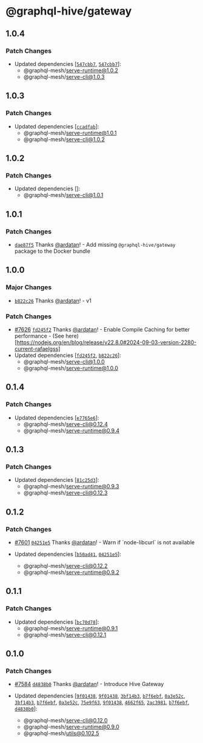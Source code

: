 # @graphql-hive/gateway

## 1.0.4

### Patch Changes

- Updated dependencies
  [[`547cbb7`](https://github.com/ardatan/graphql-mesh/commit/547cbb7afa17d1559d9b365facc51618df995367),
  [`547cbb7`](https://github.com/ardatan/graphql-mesh/commit/547cbb7afa17d1559d9b365facc51618df995367)]:
  - @graphql-mesh/serve-runtime@1.0.2
  - @graphql-mesh/serve-cli@1.0.3

## 1.0.3

### Patch Changes

- Updated dependencies
  [[`ccadfab`](https://github.com/ardatan/graphql-mesh/commit/ccadfabb345139f6320861752872e7454b0feea0)]:
  - @graphql-mesh/serve-runtime@1.0.1
  - @graphql-mesh/serve-cli@1.0.2

## 1.0.2

### Patch Changes

- Updated dependencies []:
  - @graphql-mesh/serve-cli@1.0.1

## 1.0.1

### Patch Changes

- [`dae87f5`](https://github.com/ardatan/graphql-mesh/commit/dae87f5479c2f2b815379c11f167769f567bf531)
  Thanks [@ardatan](https://github.com/ardatan)! - Add missing `@graphql-hive/gateway` package to
  the Docker bundle

## 1.0.0

### Major Changes

- [`b822c26`](https://github.com/ardatan/graphql-mesh/commit/b822c268b0bab3a91b3ebeed3eca90a9810b5778)
  Thanks [@ardatan](https://github.com/ardatan)! - v1

### Patch Changes

- [#7626](https://github.com/ardatan/graphql-mesh/pull/7626)
  [`fd245f2`](https://github.com/ardatan/graphql-mesh/commit/fd245f2619346667038d3fcce9aa097994368815)
  Thanks [@ardatan](https://github.com/ardatan)! - Enable Compile Caching for better performance -
  (See here)[https://nodejs.org/en/blog/release/v22.8.0#2024-09-03-version-2280-current-rafaelgss]
- Updated dependencies
  [[`fd245f2`](https://github.com/ardatan/graphql-mesh/commit/fd245f2619346667038d3fcce9aa097994368815),
  [`b822c26`](https://github.com/ardatan/graphql-mesh/commit/b822c268b0bab3a91b3ebeed3eca90a9810b5778)]:
  - @graphql-mesh/serve-cli@1.0.0
  - @graphql-mesh/serve-runtime@1.0.0

## 0.1.4

### Patch Changes

- Updated dependencies
  [[`e7765e6`](https://github.com/ardatan/graphql-mesh/commit/e7765e636f077a2dd0d5de2e61351bb6a9f7f8f9)]:
  - @graphql-mesh/serve-cli@0.12.4
  - @graphql-mesh/serve-runtime@0.9.4

## 0.1.3

### Patch Changes

- Updated dependencies
  [[`81c25d3`](https://github.com/ardatan/graphql-mesh/commit/81c25d3a32ba9048303be26b5a38eeaf82a66e73)]:
  - @graphql-mesh/serve-runtime@0.9.3
  - @graphql-mesh/serve-cli@0.12.3

## 0.1.2

### Patch Changes

- [#7601](https://github.com/ardatan/graphql-mesh/pull/7601)
  [`04251e5`](https://github.com/ardatan/graphql-mesh/commit/04251e57d05b91a2d4018ac63639d8b1eb56855a)
  Thanks [@ardatan](https://github.com/ardatan)! - Warn if \`node-libcurl\` is not available

- Updated dependencies
  [[`b50ad41`](https://github.com/ardatan/graphql-mesh/commit/b50ad4132197da143b2568f00b0136e013cee7d0),
  [`04251e5`](https://github.com/ardatan/graphql-mesh/commit/04251e57d05b91a2d4018ac63639d8b1eb56855a)]:
  - @graphql-mesh/serve-cli@0.12.2
  - @graphql-mesh/serve-runtime@0.9.2

## 0.1.1

### Patch Changes

- Updated dependencies
  [[`bc70d78`](https://github.com/ardatan/graphql-mesh/commit/bc70d78c7542d1ca46fe65a9886da880e7e574b7)]:
  - @graphql-mesh/serve-runtime@0.9.1
  - @graphql-mesh/serve-cli@0.12.1

## 0.1.0

### Patch Changes

- [#7584](https://github.com/ardatan/graphql-mesh/pull/7584)
  [`d4838b0`](https://github.com/ardatan/graphql-mesh/commit/d4838b0f530dc1841ad9da0cd88cb26387564012)
  Thanks [@ardatan](https://github.com/ardatan)! - Introduce Hive Gateway

- Updated dependencies
  [[`9f01438`](https://github.com/ardatan/graphql-mesh/commit/9f01438fbdf327c0a4bfa0cf440d890ec871ffcc),
  [`9f01438`](https://github.com/ardatan/graphql-mesh/commit/9f01438fbdf327c0a4bfa0cf440d890ec871ffcc),
  [`3bf14b3`](https://github.com/ardatan/graphql-mesh/commit/3bf14b33ee621cce004a329928b8a04a68218016),
  [`b7f6ebf`](https://github.com/ardatan/graphql-mesh/commit/b7f6ebfa077957c3a1ecad1fed449e972cb09ae0),
  [`0a3e52c`](https://github.com/ardatan/graphql-mesh/commit/0a3e52c2ad2941e7c48f0e80706db41644797c2d),
  [`3bf14b3`](https://github.com/ardatan/graphql-mesh/commit/3bf14b33ee621cce004a329928b8a04a68218016),
  [`b7f6ebf`](https://github.com/ardatan/graphql-mesh/commit/b7f6ebfa077957c3a1ecad1fed449e972cb09ae0),
  [`0a3e52c`](https://github.com/ardatan/graphql-mesh/commit/0a3e52c2ad2941e7c48f0e80706db41644797c2d),
  [`75e9f63`](https://github.com/ardatan/graphql-mesh/commit/75e9f63d09514a0af786f909dc8c32ac09a1a849),
  [`9f01438`](https://github.com/ardatan/graphql-mesh/commit/9f01438fbdf327c0a4bfa0cf440d890ec871ffcc),
  [`4662f65`](https://github.com/ardatan/graphql-mesh/commit/4662f6558f7146c3c1b51ffd8de0433ff40eaffb),
  [`2ac3981`](https://github.com/ardatan/graphql-mesh/commit/2ac3981ce8e03ba5bfb78f8aceca7e4ed06f938a),
  [`b7f6ebf`](https://github.com/ardatan/graphql-mesh/commit/b7f6ebfa077957c3a1ecad1fed449e972cb09ae0),
  [`d4838b0`](https://github.com/ardatan/graphql-mesh/commit/d4838b0f530dc1841ad9da0cd88cb26387564012)]:
  - @graphql-mesh/serve-cli@0.12.0
  - @graphql-mesh/serve-runtime@0.9.0
  - @graphql-mesh/utils@0.102.5
